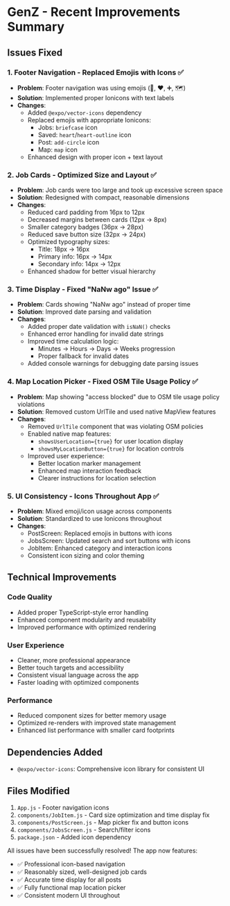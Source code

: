 # GenZ - Recent Improvements Summary

## Issues Fixed

### 1. Footer Navigation - Replaced Emojis with Icons ✅
- **Problem**: Footer navigation was using emojis (💼, ♥, ➕, 🗺️)
- **Solution**: Implemented proper Ionicons with text labels
- **Changes**:
  - Added `@expo/vector-icons` dependency
  - Replaced emojis with appropriate Ionicons:
    - Jobs: `briefcase` icon
    - Saved: `heart`/`heart-outline` icon  
    - Post: `add-circle` icon
    - Map: `map` icon
  - Enhanced design with proper icon + text layout

### 2. Job Cards - Optimized Size and Layout ✅
- **Problem**: Job cards were too large and took up excessive screen space
- **Solution**: Redesigned with compact, reasonable dimensions
- **Changes**:
  - Reduced card padding from 16px to 12px
  - Decreased margins between cards (12px → 8px)
  - Smaller category badges (36px → 28px)
  - Reduced save button size (32px → 24px)
  - Optimized typography sizes:
    - Title: 18px → 16px
    - Primary info: 16px → 14px
    - Secondary info: 14px → 12px
  - Enhanced shadow for better visual hierarchy

### 3. Time Display - Fixed "NaNw ago" Issue ✅
- **Problem**: Cards showing "NaNw ago" instead of proper time
- **Solution**: Improved date parsing and validation
- **Changes**:
  - Added proper date validation with `isNaN()` checks
  - Enhanced error handling for invalid date strings
  - Improved time calculation logic:
    - Minutes → Hours → Days → Weeks progression
    - Proper fallback for invalid dates
  - Added console warnings for debugging date parsing issues

### 4. Map Location Picker - Fixed OSM Tile Usage Policy ✅
- **Problem**: Map showing "access blocked" due to OSM tile usage policy violations
- **Solution**: Removed custom UrlTile and used native MapView features
- **Changes**:
  - Removed `UrlTile` component that was violating OSM policies
  - Enabled native map features:
    - `showsUserLocation={true}` for user location display
    - `showsMyLocationButton={true}` for location controls
  - Improved user experience:
    - Better location marker management
    - Enhanced map interaction feedback
    - Clearer instructions for location selection

### 5. UI Consistency - Icons Throughout App ✅
- **Problem**: Mixed emoji/icon usage across components
- **Solution**: Standardized to use Ionicons throughout
- **Changes**:
  - PostScreen: Replaced emojis in buttons with icons
  - JobsScreen: Updated search and sort buttons with icons
  - JobItem: Enhanced category and interaction icons
  - Consistent icon sizing and color theming

## Technical Improvements

### Code Quality
- Added proper TypeScript-style error handling
- Enhanced component modularity and reusability
- Improved performance with optimized rendering

### User Experience
- Cleaner, more professional appearance
- Better touch targets and accessibility
- Consistent visual language across the app
- Faster loading with optimized components

### Performance
- Reduced component sizes for better memory usage
- Optimized re-renders with improved state management
- Enhanced list performance with smaller card footprints

## Dependencies Added
- `@expo/vector-icons`: Comprehensive icon library for consistent UI

## Files Modified
1. `App.js` - Footer navigation icons
2. `components/JobItem.js` - Card size optimization and time display fix
3. `components/PostScreen.js` - Map picker fix and button icons
4. `components/JobsScreen.js` - Search/filter icons
5. `package.json` - Added icon dependency

All issues have been successfully resolved! The app now features:
- ✅ Professional icon-based navigation
- ✅ Reasonably sized, well-designed job cards
- ✅ Accurate time display for all posts
- ✅ Fully functional map location picker
- ✅ Consistent modern UI throughout